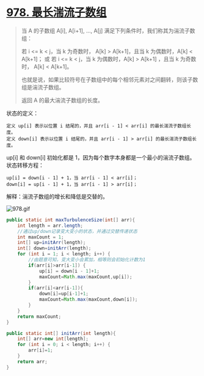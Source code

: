 # [978. 最长湍流子数组](https://leetcode-cn.com/problems/longest-turbulent-subarray/)

>当 A 的子数组 A[i], A[i+1], ..., A[j] 满足下列条件时，我们称其为湍流子数组：
>
>    若 i <= k < j，当 k 为奇数时， A[k] > A[k+1]，且当 k 为偶数时，A[k] < A[k+1]；
>    或 若 i <= k < j，当 k 为偶数时，A[k] > A[k+1] ，且当 k 为奇数时， A[k] < A[k+1]。
>
>也就是说，如果比较符号在子数组中的每个相邻元素对之间翻转，则该子数组是湍流子数组。
>
>返回 A 的最大湍流子数组的长度。
>



状态的定义：

    定义 up[i] 表示以位置 i 结尾的，并且 arr[i - 1] < arr[i] 的最长湍流子数组长度。
    定义 down[i] 表示以位置 i 结尾的，并且 arr[i - 1] > arr[i] 的最长湍流子数组长度。

up[i] 和 down[i] 初始化都是 1，因为每个数字本身都是一个最小的湍流子数组。
状态转移方程：

    up[i] = down[i - 1] + 1，当 arr[i - 1] < arr[i]；
    down[i] = up[i - 1] + 1，当 arr[i - 1] > arr[i]；

解释：湍流子数组的增长和降低是交替的。

![978.gif](C:%5CUsers%5CAdministrator%5CDesktop%5C%E5%AD%A6%E4%B9%A0%E6%96%87%E6%A1%A3%5Cmd%5C%E5%90%8E%E7%AB%AF%5Cleecode%5C2021%5CUntitled.assets%5C1612746849-AHrNUH-978.gif)

```java
public static int maxTurbulenceSize(int[] arr){
    int length = arr.length;
    //通过up/down记录变大变小的状态，并通过交替传递状态
    int maxCount = 1;
    int[] up=initArr(length);
    int[] down=initArr(length);
    for (int i = 1; i < length; i++) {
        //由题意可知，变大变小会累加，相等则会初始化计数为1
        if(arr[i]>arr[i-1]) {
            up[i] = down[i - 1]+1;
            maxCount=Math.max(maxCount,up[i]);
        }
        if(arr[i]<arr[i-1]){
            down[i]=up[i-1]+1;
            maxCount=Math.max(maxCount,down[i]);
        }
    }
    return maxCount;
}

public static int[] initArr(int length){
    int[] arr=new int[length];
    for (int i = 0; i < length; i++) {
        arr[i]=1;
    }
    return arr;
}
```